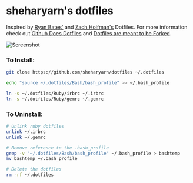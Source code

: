sheharyarn's dotfiles
=====================

Inspired by [Ryan Bates'](https://github.com/ryanb/dotfiles) and [Zach Holfman's](https://github.com/holman/dotfiles) Dotfiles. For more information check out [Github Does Dotfiles](http://dotfiles.github.io/) and [Dotfiles are meant to be Forked](http://zachholman.com/2010/08/dotfiles-are-meant-to-be-forked/).

![Screenshot](http://i.imgur.com/b6v3e8g.png)

### To Install:

```bash
git clone https://github.com/sheharyarn/dotfiles ~/.dotfiles

echo "source ~/.dotfiles/Bash/bash_profile" >> ~/.bash_profile

ln -s ~/.dotfiles/Ruby/irbrc ~/.irbrc 
ln -s ~/.dotfiles/Ruby/gemrc ~/.gemrc 
```

### To Uninstall:

```bash
# Unlink ruby dotfiles
unlink ~/.irbrc
unlink ~/.gemrc

# Remove reference to the .bash_profile
grep -v "~/.dotfiles/Bash/bash_profile" ~/.bash_profile > bashtemp
mv bashtemp ~/.bash_profile

# Delete the dotfiles
rm -rf ~/.dotfiles
```